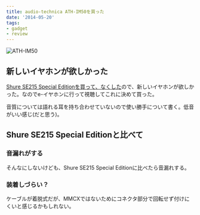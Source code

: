 ```yaml
---
title: audio-technica ATH-IM50を買った
date: '2014-05-20'
tags:
- gadget
- review
---
```


![ATH-IM50](2014/ath-im50.jpg)

## 新しいイヤホンが欲しかった

[Shure SE215 Special Editionを買って、なくした](2014/shure-se215-special-edition)ので、新しいイヤホンが欲しかった。なのでe-イヤホンに行って視聴してこれに決めて買った。

音質については語れる耳を持ち合わせていないので使い勝手について書く。低音がいい感じ(だと思う)。

## Shure SE215 Special Editionと比べて

### 音漏れがする

そんなにしないけども、Shure SE215 Special Editionに比べたら音漏れする。

### 装着しづらい？

ケーブルが着脱式だが、MMCXではないためにコネクタ部分で回転せず付けにくいと感じるかもしれない。
